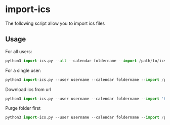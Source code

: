 import-ics
==========

The following script allow you to import ics files 

## Usage

For all users:
```python
python3 import-ics.py --all --calendar foldername --import /path/to/ics/file
```
  
For a single user:
```python
python3 import-ics.py --user username --calendar foldername --import /path/to/ics/file
```
Download ics from url 
```python
python3 import-ics.py --user username --calendar foldername --import 'https//example.com/data.ics'

```

Purge folder first 
```python
python3 import-ics.py --user username --calendar foldername --import /path/to/ics/file --purge

```
